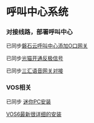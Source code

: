 # 呼叫中心系统

### 对接线路，部署呼叫中心



已同步[磐石云呼叫中心添加O口网关](PSCC.md)

已同步[光猫开通反极信号](Fanjixinhao.md)

已同步[三汇语音网关对接](Sanhui.md)




### VOS相关

已同步  [迷你PC安装](minipc.md)

[VOS6最新很详细的安装](vos6install.md)













